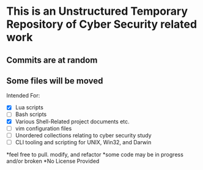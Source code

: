# This is an **Unstructured Temporary** Repository of Cyber Security related work
## Commits are at random

## Some files will be moved
Intended For:
- [x] Lua scripts
- [ ] Bash scripts
- [x] Various Shell-Related project documents etc.
- [ ] vim configuration files
- [ ] Unordered collections relating to cyber security study
- [ ] CLI tooling and scripting for UNIX, Win32, and Darwin

*feel free to pull. modify, and refactor
*some code may be in progress and/or broken
*No License Provided

